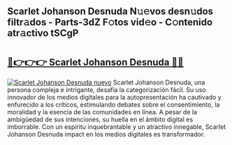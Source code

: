 ## Scarlet Johanson Desnuda N𝚞𝚎vos desn𝚞dos filtr𝚊dos - Parts-3dZ F𝚘tos vid𝚎o - C𝚘ntenido atr𝚊ctivo tSCgP

# <h2><a href="http://mbc6e1d.tromn.icu/?c=Scarlet+Johanson+Desnuda">🔗👉👉👉 Scarlet Johanson Desnuda 🔗🔗</a></h2>

[![Scarlet Johanson Desnuda nuevo](https://i.imgur.com/pEAQMta.gif)](http://mbc6e1d.tromn.icu/?c=Scarlet+Johanson+Desnuda)
Scarlet Johanson Desnuda, una persona compleja e intrigante, desafía la categorización fácil. Su uso innovador de los medios digitales para la autopresentación ha cautivado y enfurecido a los críticos, estimulando debates sobre el consentimiento, la moralidad y la esencia de las comunidades en línea. A pesar de la ambigüedad de sus intenciones, su huella en el ámbito digital es imborrable. Con un espíritu inquebrantable y un atractivo innegable, Scarlet Johanson Desnuda impact en los medios digitales es transformador.
